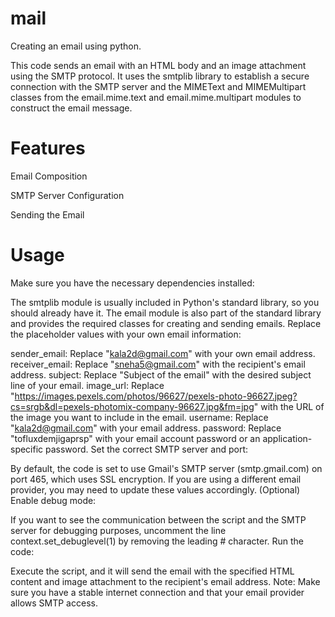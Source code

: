 # mail
Creating an email using python.

This code sends an email with an HTML body and an image attachment using the SMTP protocol. It uses the smtplib library to establish a secure connection with the SMTP server and the MIMEText and MIMEMultipart classes from the email.mime.text and email.mime.multipart modules to construct the email message.

# Features
Email Composition

SMTP Server Configuration

Sending the Email

# Usage
Make sure you have the necessary dependencies installed:

The smtplib module is usually included in Python's standard library, so you should already have it.
The email module is also part of the standard library and provides the required classes for creating and sending emails.
Replace the placeholder values with your own email information:

sender_email: Replace "kala2d@gmail.com" with your own email address.
receiver_email: Replace "sneha5@gmail.com" with the recipient's email address.
subject: Replace "Subject of the email" with the desired subject line of your email.
image_url: Replace "https://images.pexels.com/photos/96627/pexels-photo-96627.jpeg?cs=srgb&dl=pexels-photomix-company-96627.jpg&fm=jpg" with the URL of the image you want to include in the email.
username: Replace "kala2d@gmail.com" with your email address.
password: Replace "tofluxdemjigaprsp" with your email account password or an application-specific password.
Set the correct SMTP server and port:

By default, the code is set to use Gmail's SMTP server (smtp.gmail.com) on port 465, which uses SSL encryption. If you are using a different email provider, you may need to update these values accordingly.
(Optional) Enable debug mode:

If you want to see the communication between the script and the SMTP server for debugging purposes, uncomment the line context.set_debuglevel(1) by removing the leading # character.
Run the code:

Execute the script, and it will send the email with the specified HTML content and image attachment to the recipient's email address.
Note: Make sure you have a stable internet connection and that your email provider allows SMTP access. 
